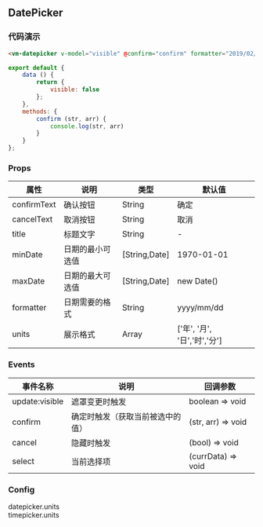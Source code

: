 ## DatePicker

### 代码演示

```html
<vm-datepicker v-model="visible" @confirm="confirm" formatter="2019/02/10" value="2019/02/10" max-date="2020/10/01 02:02" />
```  
```js
export default {
    data () {
        return {
            visible: false
        };
    },
    methods: {
        confirm (str, arr) {
            console.log(str, arr)
        }
    }
};
```

### Props
属性 | 说明 | 类型 | 默认值
-----|-----|-------|------
confirmText | 确认按钮 | String | 确定
cancelText | 取消按钮 | String | 取消
title | 标题文字 | String | -
minDate | 日期的最小可选值 | [String,Date] | 1970-01-01
maxDate | 日期的最大可选值 | [String,Date] | new Date()
formatter | 日期需要的格式 | String | yyyy/mm/dd
units | 展示格式 | Array | ['年', '月', '日','时','分']

### Events
事件名称|说明|回调参数
---|----|----
update:visible | 遮罩变更时触发 | boolean => void
confirm | 确定时触发（获取当前被选中的值） | (str, arr) => void
cancel | 隐藏时触发 | (bool) => void
select | 当前选择项 | (currData) => void  

### Config 
datepicker.units   
timepicker.units
